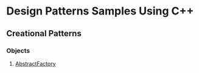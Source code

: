 # Design Patterns Samples Using C++
## Creational Patterns
### Objects
1. [AbstractFactory](/creational/object/AbstractFactory.cpp)
